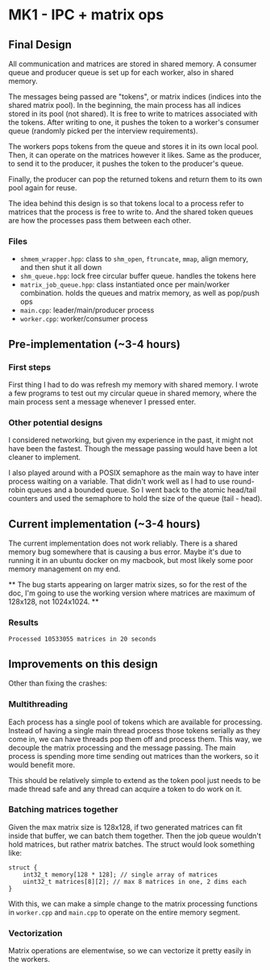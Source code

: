 # MK1 - IPC + matrix ops

## Final Design

All communication and matrices are stored in shared memory. A consumer queue and producer queue is set up for each worker, also in shared memory. 

The messages being passed are "tokens", or matrix indices (indices into the shared matrix pool). In the beginning, the main process has all indices stored in its pool (not shared). It is free to write to matrices associated with the tokens. After writing to one, it pushes the token to a worker's consumer queue (randomly picked per the interview requirements). 

The workers pops tokens from the queue and stores it in its own local pool. Then, it can operate on the matrices however it likes. Same as the producer, to send it to the producer, it pushes the token to the producer's queue. 

Finally, the producer can pop the returned tokens and return them to its own pool again for reuse. 

The idea behind this design is so that tokens local to a process refer to matrices that the process is free to write to. And the shared token queues are how the processes pass them between each other. 

### Files

 * `shmem_wrapper.hpp`: class to `shm_open`, `ftruncate`, `mmap`, align memory, and then shut it all down
 * `shm_queue.hpp`: lock free circular buffer queue. handles the tokens here
 * `matrix_job_queue.hpp`: class instantiated once per main/worker combination. holds the queues and matrix memory, as well as pop/push ops
 * `main.cpp`: leader/main/producer process
 * `worker.cpp`: worker/consumer process

## Pre-implementation (~3-4 hours)

### First steps

First thing I had to do was refresh my memory with shared memory. I wrote a few programs to test out my circular queue in shared memory, where the main process sent a message whenever I pressed enter. 

### Other potential designs

I considered networking, but given my experience in the past, it might not have been the fastest. Though the message passing would have been a lot cleaner to implement. 

I also played around with a POSIX semaphore as the main way to have inter process waiting on a variable. That didn't work well as I had to use round-robin queues and a bounded queue. So I went back to the atomic head/tail counters and used the semaphore to hold the size of the queue (tail - head). 

## Current implementation (~3-4 hours)

The current implementation does not work reliably. There is a shared memory bug somewhere that is causing a bus error. Maybe it's due to running it in an ubuntu docker on my macbook, but most likely some poor memory management on my end. 

** The bug starts appearing on larger matrix sizes, so for the rest of the doc, I'm going to use the working version where matrices are maximum of 128x128, not 1024x1024. **

### Results

```
Processed 10533055 matrices in 20 seconds
```

## Improvements on this design

Other than fixing the crashes: 

### Multithreading

Each process has a single pool of tokens which are available for processing. Instead of having a single main thread process those tokens serially as they come in, we can have threads pop them off and process them. This way, we decouple the matrix processing and the message passing. The main process is spending more time sending out matrices than the workers, so it would benefit more. 

This should be relatively simple to extend as the token pool just needs to be made thread safe and any thread can acquire a token to do work on it. 

### Batching matrices together

Given the max matrix size is 128x128, if two generated matrices can fit inside that buffer, we can batch them together. Then the job queue wouldn't hold matrices, but rather matrix batches. The struct would look something like: 

```
struct {
    int32_t memory[128 * 128]; // single array of matrices
    uint32_t matrices[8][2]; // max 8 matrices in one, 2 dims each
}
```

With this, we can make a simple change to the matrix processing functions in `worker.cpp` and `main.cpp` to operate on the entire memory segment. 

### Vectorization

Matrix operations are elementwise, so we can vectorize it pretty easily in the workers. 

